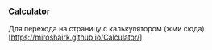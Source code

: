 ### Calculator 
Для перехода на страницу с калькулятором (жми сюда)[https://miroshairk.github.io/Calculator/].

